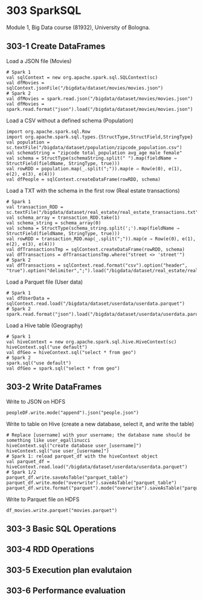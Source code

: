 # 303 SparkSQL

Module 1, Big Data course (81932), University of Bologna.

## 303-1 Create DataFrames

Load a JSON file (Movies)

```shell
# Spark 1
val sqlContext = new org.apache.spark.sql.SQLContext(sc)
val dfMovies = sqlContext.jsonFile("/bigdata/dataset/movies/movies.json")
# Spark 2
val dfMovies = spark.read.json("/bigdata/dataset/movies/movies.json")
val dfMovies = spark.read.format("json").load("/bigdata/dataset/movies/movies.json")
```

Load a CSV without a defined schema (Population)

```shell
import org.apache.spark.sql.Row
import org.apache.spark.sql.types.{StructType,StructField,StringType}
val population = sc.textFile("/bigdata/dataset/population/zipcode_population.csv")
val schemaString = "zipcode total_population avg_age male female"
val schema = StructType(schemaString.split(" ").map(fieldName ⇒ StructField(fieldName, StringType, true)))
val rowRDD = population.map(_.split(";")).map(e ⇒ Row(e(0), e(1), e(2), e(3), e(4)))
val dfPeople = sqlContext.createDataFrame(rowRDD, schema)
```

Load a TXT with the schema in the first row (Real estate transactions)

```shell
# Spark 1
val transaction_RDD = sc.textFile("/bigdata/dataset/real_estate/real_estate_transactions.txt")
val schema_array = transaction_RDD.take(1)
val schema_string = schema_array(0)
val schema = StructType(schema_string.split(';').map(fieldName ⇒ StructField(fieldName, StringType, true)))
val rowRDD = transaction_RDD.map(_.split(";")).map(e ⇒ Row(e(0), e(1), e(2), e(3), e(4)))
val dfTransactionsTmp = sqlContext.createDataFrame(rowRDD, schema)
val dfTransactions = dfTransactionsTmp.where("street <> 'street'")
# Spark 2
val dfTransactions = sqlContext.read.format("csv").option("header", "true").option("delimiter",";").load("/bigdata/dataset/real_estate/real_estate_transactions.txt")
```

Load a Parquet file (User data)

```shell
# Spark 1
val dfUserData = sqlContext.read.load("/bigdata/dataset/userdata/userdata.parquet")
# Spark 2
spark.read.format("json").load("/bigdata/dataset/userdata/userdata.parquet")
```

Load a Hive table (Geography)

```shell
# Spark 1
val hiveContext = new org.apache.spark.sql.hive.HiveContext(sc)
hiveContext.sql("use default")
val dfGeo = hiveContext.sql("select * from geo")
# Spark 2
spark.sql("use default")
val dfGeo = spark.sql("select * from geo")
```

## 303-2 Write DataFrames

Write to JSON on HDFS

```shell
peopleDF.write.mode("append").json("people.json")
```

Write to table on Hive (create a new database, select it, and write the table)

```shell
# Replace [username] with your username; the database name should be something like user_egallinucci
hiveContext.sql("create database user_[username]")
hiveContext.sql("use user_[username]")
# Spark 1: reload parquet_df with the hiveContext object
val parquet_df = hiveContext.read.load("/bigdata/dataset/userdata/userdata.parquet")
# Spark 1/2
parquet_df.write.saveAsTable("parquet_table")
parquet_df.write.mode("overwrite").saveAsTable("parquet_table")
parquet_df.write.format("parquet").mode("overwrite").saveAsTable("parquet_table")
```

Write to Parquet file on HDFS

```shell
df_movies.write.parquet("movies.parquet")
```

## 303-3 Basic SQL Operations

## 303-4 RDD Operations

## 303-5 Execution plan evalutaion

## 303-6 Performance evaluation

